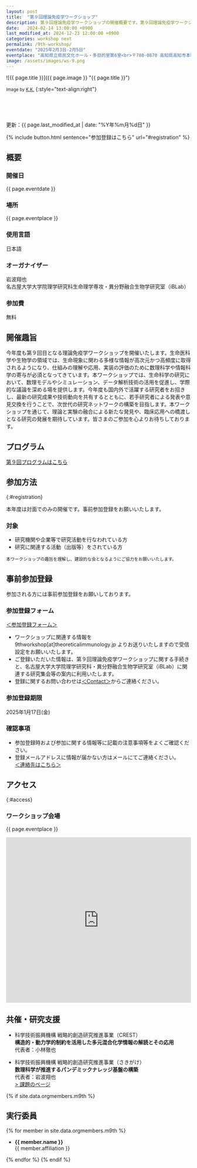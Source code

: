```yaml
---
layout: post
title:  "第９回理論免疫学ワークショップ"
description: 第９回理論免疫学ワークショップの開催概要です。第９回理論免疫学ワークショップの開催日・開催場所・開催趣旨・共催情報などを確認できます。第９回理論免疫学ワークショップの参加登録はこちらから。
date:   2024-02-14 13:00:00 +0900
last_modified_at: 2024-12-23 12:00:00 +0900
categories: workshop next
permalink: /9th-workshop/
eventdate: "2025年2月3日-2月5日"
eventplace: "高知県立県民文化ホール・多目的室第6室<br>〒780-0870 高知県高知市本町4丁目3ｰ30<br><a href='https://maps.app.goo.gl/Zu6z1k7tGT62rZRu7'>Googleマップ</a><br><a href='https://kkb-hall.jp/'>高知県立県民文化ホール</a><br><a href='https://kkb-hall.jp/facility/multipurpose.html'>多目的室一覧</a>"
image: /assets/images/ws-9.png
---
```


![{{ page.title }}]({{ page.image }} "{{ page.title }}")

<small>Image by <a href="https://iblab.bio.nagoya-u.ac.jp/members/detail/k.kojima">K.K.</a></small>
{:style="text-align:right"}

<div style="height:50px"></div>

更新：{{ page.last_modified_at | date: "%Y年%m月%d日" }}

{% include button.html sentence="参加登録はこちら" url="#registration" %}

## 概要

<div class="cf">
  <div class="page-column50">
    <h3>開催日</h3>
    <p>{{ page.eventdate }}</p>
    <h3>場所</h3>
    <p>{{ page.eventplace }}</p>
  </div>

  <div class="page-column50">
    <h3>使用言語</h3>
    <p>日本語</p>
    <h3>オーガナイザー</h3>
    <p>岩波翔也<br>
      名古屋大学大学院理学研究科生命理学専攻・異分野融合生物学研究室（iBLab）</p>
    <h3>参加費</h3>
    <p>無料</p>
  </div>
</div>


## 開催趣旨

今年度も第９回目となる理論免疫学ワークショップを開催いたします。生命医科学や生物学の領域では、生命現象に関わる多様な情報が高次元かつ高頻度に取得されるようになり、仕組みの理解や応用、実装の評価のために数理科学や情報科学の寄与が必須となってきています。本ワークショップでは、生命科学の研究において、数理モデルやシミュレーション、データ解析技術の活用を促進し、学際的な議論を深める場を提供します。今年度も国内外で活躍する研究者をお招きし、最新の研究成果や技術動向を共有するとともに、若手研究者による発表や意見交換を行うことで、次世代の研究ネットワークの構築を目指します。本ワークショップを通じて、理論と実験の融合による新たな発見や、臨床応用への橋渡しとなる研究の発展を期待しています。皆さまのご参加を心よりお待ちしております。

## プログラム

[第９回プログラムはこちら](/9th-program)


## 参加方法
{:#registration}

本年度は対面でのみの開催です。事前参加登録をお願いいたします。

### 対象

- 研究機関や企業等で研究活動を行なわれている方
- 研究に関連する活動（出版等）をされている方

<small>本ワークショップの趣旨を理解し、建設的な会となるようにご協力をお願いいたします。</small>

## 事前参加登録

参加される方には事前参加登録をお願いしております。

### 参加登録フォーム

[＜参加登録フォーム＞](https://forms.gle/p8Dqhbso1koDv4dN8)

- ワークショップに関連する情報を 9thworkshop\[at\]theoreticalimmunology.jp よりお送りいたしますので受信設定をお願いいたします。
- ご登録いただいた情報は、第９回理論免疫学ワークショップに関する手続きと、名古屋大学大学院理学研究科・異分野融合生物学研究室（iBLab）に関連する研究集会等の案内に利用いたします。
- 登録に関するお問い合わせは[＜Contact＞](/contact)からご連絡ください。

### 参加登録期限

2025年1月17日(金)

### 確認事項

- 参加登録時および参加に関する情報等に記載の注意事項等をよくご確認ください。
- 登録メールアドレスに情報が届かない方はメールにてご連絡ください。  
[＜連絡先はこちら＞](/contact)

## アクセス
{:#access}

### ワークショップ会場

{{ page.eventplace }}  

<iframe src="https://www.google.com/maps/embed?pb=!1m14!1m8!1m3!1d3928.720554869108!2d133.5361444874088!3d33.5610458391329!3m2!1i1024!2i768!4f13.1!3m3!1m2!1s0x354e193c97cc3d9f%3A0xced0e176270f7cf6!2z6auY55-l55yM56uL55yM5rCR5paH5YyW44Ob44O844Or!5e0!3m2!1sja!2sjp!4v1734932556510!5m2!1sja!2sjp" width="100%" height="450" style="border:0;" allowfullscreen="" loading="lazy" referrerpolicy="no-referrer-when-downgrade"></iframe>

## 共催・研究支援

- 科学技術振興機構 戦略的創造研究推進事業（CREST）  
**構造的・動力学的制約を活用した多元混合化学情報の解読とその応用**  
代表者：小林徹也  

- 科学技術振興機構 戦略的創造研究推進事業（さきがけ）  
**数理科学が推進するパンデミックナレッジ基盤の構築**  
代表者：岩波翔也  
[> 課題のページ](https://doi.org/10.52926/JPMJPR21R3)


{% if site.data.orgmembers.m9th %}
<h2>実行委員</h2>
{% for member in site.data.orgmembers.m9th %}
<ul>
  <li><p><strong>{{ member.name }}</strong><br>
  {{ member.affiliation }}</p></li>
</ul>
{% endfor %}
{% endif %}